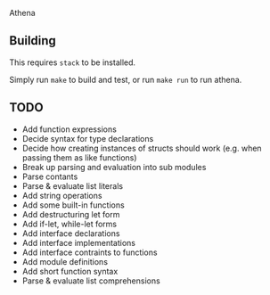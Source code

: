 Athena

## Building

This requires `stack` to be installed.

Simply run `make` to build and test, or run `make run` to run athena.


## TODO

- Add function expressions
- Decide syntax for type declarations
- Decide how creating instances of structs should work (e.g. when passing them as like functions)
- Break up parsing and evaluation into sub modules
- Parse contants
- Parse & evaluate list literals
- Add string operations
- Add some built-in functions
- Add destructuring let form
- Add if-let, while-let forms
- Add interface declarations
- Add interface implementations
- Add interface contraints to functions
- Add module definitions
- Add short function syntax
- Parse & evaluate list comprehensions

